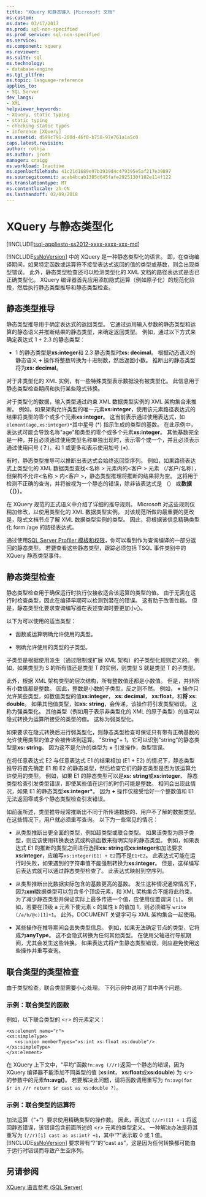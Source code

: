 ```yaml
---
title: "XQuery 和静态键入 |Microsoft 文档"
ms.custom: 
ms.date: 03/17/2017
ms.prod: sql-non-specified
ms.prod_service: sql-non-specified
ms.service: 
ms.component: xquery
ms.reviewer: 
ms.suite: sql
ms.technology:
- database-engine
ms.tgt_pltfrm: 
ms.topic: language-reference
applies_to:
- SQL Server
dev_langs:
- XML
helpviewer_keywords:
- XQuery, static typing
- static typing
- checking static types
- inference [XQuery]
ms.assetid: d599c791-200d-46f8-b758-97e761a1a5c0
caps.latest.revision: 
author: rothja
ms.author: jroth
manager: craigg
ms.workload: Inactive
ms.openlocfilehash: 41c21d1689e97b3939d4c479395e5af217e39897
ms.sourcegitcommit: acab4bcab1385d645fafe2925130f102e114f122
ms.translationtype: MT
ms.contentlocale: zh-CN
ms.lasthandoff: 02/09/2018
---
```

# <a name="xquery-and-static-typing"></a>XQuery 与静态类型化
[!INCLUDE[tsql-appliesto-ss2012-xxxx-xxxx-xxx-md](../includes/tsql-appliesto-ss2012-xxxx-xxxx-xxx-md.md)]

  [!INCLUDE[ssNoVersion](../includes/ssnoversion-md.md)] 中的 XQuery 是一种静态类型化的语言。 即，在查询编译期间，如果特定函数或运算符不接受表达式返回的值的类型或基数，则会出现类型错误。 此外，静态类型检查还可以检测类型化的 XML 文档的路径表达式是否已正确类型化。 XQuery 编译器首先应用添加隐式运算（例如原子化）的规范化阶段，然后执行静态类型推导和静态类型检查。  
  
## <a name="static-type-inference"></a>静态类型推导  
 静态类型推导用于确定表达式的返回类型。 它通过运用输入参数的静态类型和运算的静态语义并推断结果的静态类型，来确定返回类型。 例如，通过以下方式来确定表达式 1 + 2.3 的静态类型：  
  
-   1 的静态类型是**xs:integer**和 2.3 静态类型时**xs: decimal**。 根据动态语义的静态语义 **+** 操作将整数转换为十进制数，然后返回小数。 推断出的静态类型将为**xs: decimal**。  
  
 对于非类型化的 XML 实例，有一些特殊类型表示数据没有被类型化。 此信息用于静态类型检查期间和执行某些隐式转换。  
  
 对于类型化的数据，输入类型通过约束 XML 数据类型实例的 XML 架构集合来推断。 例如，如果架构允许类型的唯一元素**xs:integer**，使用该元素路径表达式的结果将类型的零个或多个元素**xs:integer**。 这当前表示通过使用表达式，如`element(age,xs:integer)*`其中星号 (\*) 指示生成的类型的基数。 在此示例中，表达式可能会导致名称"age"和类型的零个或多个元素**xs:integer**。 其他基数完全是一种，并且必须通过使用类型名称单独出现时，表示零个或一个，并且必须表示通过使用问号 (**？**)，和 1 或更多和表示使用加号 (**+**).  
  
 有时，静态类型推导可以推断出表达式会始终返回空序列。 例如，如果路径表达式上类型化的 XML 数据类型查找\<名称 > 元素内的\<客户 > 元素 （/客户/名称），但架构不允许\<名称 > 内\<客户 >，静态类型推理将推断的结果将为空。 这将用于检测不正确的查询，并将被视为一个静态的错误，除非该表达式是 （） 或**数据 （（））**。  
  
 在 XQuery 规范的正式语义中介绍了详细的推导规则。 Microsoft 对这些规则仅稍加修改，以使用类型化的 XML 数据类型实例。 对该规范所做的最重要的更改是，隐式文档节点了解 XML 数据类型实例的类型。 因此，将根据该信息精确类型化 form /age 的路径表达式。  
  
 通过使用[SQL Server Profiler 模板和权限](../tools/sql-server-profiler/sql-server-profiler-templates-and-permissions.md)，你可以看到作为查询编译的一部分返回的静态类型。 若要查看这些静态类型，跟踪必须包括 TSQL 事件类别中的 XQuery 静态类型事件。  
  
## <a name="static-type-checking"></a>静态类型检查  
 静态类型检查用于确保运行时执行仅接收适合该运算的类型的值。 由于无需在运行时检查类型，因此在编译早期可以检测到潜在的错误。 这有助于改善性能。 但是，静态类型化要求查询编写器在表述查询时要更加小心。  
  
 以下为可以使用的适当类型：  
  
-   函数或运算明确允许使用的类型。  
  
-   明确允许使用的类型的子类型。  
  
 子类型是根据使用派生（通过限制或扩展 XML 架构）的子类型化规则定义的。 例如，如果类型为 S 的所有值还是类型 T 的实例，则类型 S 就是类型 T 的子类型。  
  
 此外，根据 XML 架构类型的层次结构，所有整数值还都是小数值。 但是，并非所有小数值都是整数。 因此，整数是小数的子类型，反之则不然。 例如，  **+** 操作只允许某些类型，如数值类型的值**xs:integer**， **xs: decimal**， **xs:float**，和**将 xs: double**。 如果其他值类型，如**xs: string**，会传递，该操作将引发类型错误。 这称为强类型化。 其他类型（例如用于表示非类型化的 XML 的原子类型）的值可以隐式转换为运算所接受的类型的值。 这称为弱类型化。  
  
 如果要求在隐式转换后进行弱类型化，则静态类型检查可保证只有带有正确基数的允许使用类型的值才会被传递到运算。 "String"+ 1，它可以识别"string"的静态类型是**xs: string**。 因为这不是允许的类型为 **+** 引发操作，类型错误。  
  
 在将任意表达式 E2 与任意表达式 E1 的结果相加 (E1 + E2) 的情况下，静态类型推导将首先确定 E1 和 E2 的静态类型，然后检查它们的静态类型是否为该运算允许使用的类型。 例如，如果 E1 的静态类型可以是**xs: string**或**xs:integer**、 静态类型检查引发类型错误，即使某些值在运行的时仍可能是整数。 相同会出现此情况，如果 E1 的静态类型**xs:integer\***。 因为 **+** 操作仅接受恰好一个整数值和 E1 无法返回零或多个静态类型检查引发错误。  
  
 如前面所述，类型推导经常推断出不同于所传递数据的、用户不了解的数据类型。 在这些情况下，用户就必须重写查询。 以下为一些常见的情况：  
  
-   从类型推断出更全面的类型，例如超类型或联合类型。 如果该类型为原子类型，则应该使用转换表达式或构造函数来指明实际的静态类型。 例如，如果表达式 E1 的推断的类型之间进行选择**xs: string**或**xs:integer**和加法要求**xs:integer**，应编写`xs:integer(E1) + E2`而不是`E1+E2`。 此表达式可能在运行时失败，如果遇到的字符串值不能强制转换为**xs:integer**。 但是，这样编写后表达式就可以通过静态类型检查了。 此表达式映射到空序列。  
  
-   从类型推断出比数据实际包含的基数更高的基数。 发生这种情况通常情况下，因为**xml**数据类型可以包含多个顶级元素，和 XML 架构集合不能将此约束。 为了减少静态类型并保证实际上最多传递一个值，应使用位置谓词 `[1]`。 例如，若要在顶级 a 元素下使元素 `c` 的属性 `b` 的值加 1，则必须编写 `write (/a/b/@c)[1]+1`。 此外，DOCUMENT 关键字可与 XML 架构集合一起使用。  
  
-   某些操作在推导期间会丢失类型信息。 例如，如果无法确定节点的类型，它将成为**anyType**。 这不会隐式转换为任何其他类型。 在使用父轴进行导航期间，尤其会发生这些转换。 如果表达式将产生静态类型错误，则应避免使用这些操作并重写查询。  
  
## <a name="type-checking-of-union-types"></a>联合类型的类型检查  
 由于类型检查，联合类型需要小心处理。 下列示例中说明了其中两个问题。  
  
### <a name="example-function-over-union-type"></a>示例：联合类型的函数  
 例如，以下联合类型的 <`r`> 的元素定义：  
  
```  
<xs:element name="r">  
<xs:simpleType>  
   <xs:union memberTypes="xs:int xs:float xs:double"/>  
</xs:simpleType>  
</xs:element>  
```  
  
 在 XQuery 上下文中，"平均"函数`fn:avg (//r)`返回一个静态的错误，因为 XQuery 编译器不能添加不同类型的值 (**xs:int**， **xs:float**或**xs:double**) 为 <`r`> 的参数中的元素**fn:avg()**。 若要解决此问题，请将函数调用重写为 `fn:avg(for $r in //r return $r cast as xs:double ?)`。  
  
### <a name="example-operator-over-union-type"></a>示例：联合类型的运算符  
 加法运算（“+”）要求使用精确类型的操作数。 因此，表达式 `(//r)[1] + 1` 将返回静态错误，该错误包含前面所述的 <`r`> 元素的类型定义。 一种解决办法是将其重写为 `(//r)[1] cast as xs:int? +1`，其中“?”表示取 0 或 1 值。 [!INCLUDE[ssNoVersion](../includes/ssnoversion-md.md)] 要求带有“?”的“cast as”，这是因为任何转换都可能由于运行时错误而导致产生空序列。  
  
## <a name="see-also"></a>另请参阅  
 [XQuery 语言参考 (SQL Server)](../xquery/xquery-language-reference-sql-server.md)  
  
  
